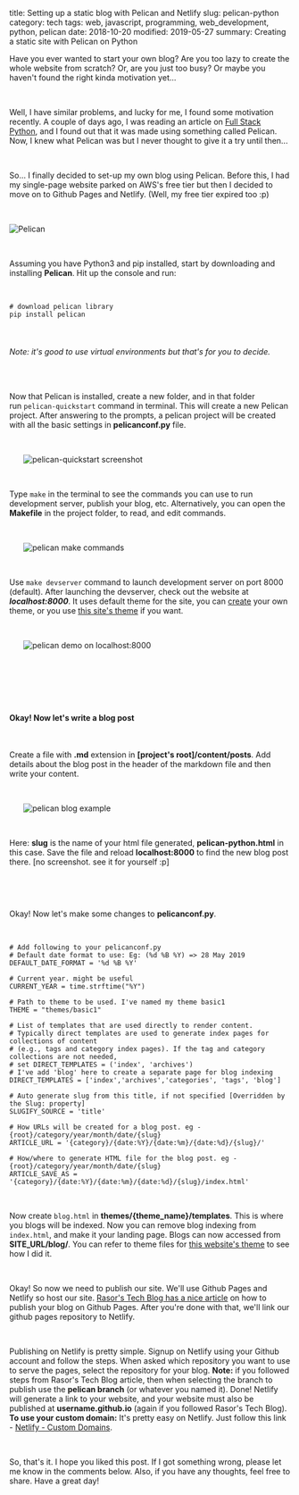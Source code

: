 title: Setting up a static blog with Pelican and Netlify
slug: pelican-python
category: tech
tags: web, javascript, programming, web_development, python, pelican
date: 2018-10-20
modified: 2019-05-27
summary: Creating a static site with Pelican on Python



Have you ever wanted to start your own blog? Are you too lazy to create the whole website from scratch? Or, are you just too busy? Or maybe you haven't found the right kinda motivation yet...

&nbsp;

Well, I have similar problems, and lucky for me, I found some motivation recently. A couple of days ago, I was reading an article on [Full Stack Python](https://www.fullstackpython.com/), and I found out that it was made using something called Pelican. Now, I knew what Pelican was but I never thought to give it a try until then...

&nbsp;

So... I finally decided to set-up my own blog using Pelican. Before this, I had my single-page website parked on AWS's free tier but then I decided to move on to Github Pages and Netlify. (Well, my free tier expired too :p)

&nbsp; 

<img alt="Pelican" src='https://media.giphy.com/media/xUA7aX3WnLn91k2DeM/giphy.gif' style="display: block; margin-left:auto; margin-right:auto; width: auto;" />

&nbsp; 

Assuming you have Python3 and pip installed, start by downloading and installing __Pelican__. Hit up the console and run:

&nbsp;

<pre><code class="bash para"># download pelican library
pip install pelican
</code></pre>

&nbsp;

###### Note: it's good to use virtual environments but that's for you to decide.

&nbsp;

Now that Pelican is installed, create a new folder, and in that folder run&nbsp;`pelican-quickstart` command in terminal. This will create a new Pelican project. After answering to the prompts, a pelican project will be created with all the basic settings in __pelicanconf.py__ file.

&nbsp;

<img alt="pelican-quickstart screenshot" src='https://i.imgur.com/FUckQkj.png' style="display: block; margin-left:auto; margin-right:auto; max-width: 90%;" />

&nbsp;

Type `make` in the terminal to see the commands you can use to run development server, publish your blog, etc. Alternatively, you can open the __Makefile__ in the project folder, to read, and edit commands.

&nbsp;

<img alt="pelican make commands" src='https://i.imgur.com/r5Sy9HQ.png' style="display: block; margin-left:auto; margin-right:auto; max-width: 90%;" />

&nbsp;

Use `make devserver` command to launch development server on port 8000 (default). After launching the devserver, check out the website at __*localhost:8000*__. It uses default theme for the site, you can [create](http://docs.getpelican.com/en/3.6.3/themes.html) your own theme, or you use [this site's theme](https://github.com/akashcodes/pelican-themes) if you want.

&nbsp;

<img alt="pelican demo on localhost:8000" src='https://i.imgur.com/mqI6FnV.png' style="display: block; margin-left:auto; margin-right:auto; max-width: 90%;" />

&nbsp;

&nbsp;

&nbsp;

#### Okay! Now let's write a blog post

&nbsp;

Create a file with __.md__ extension in __[project's root]/content/posts__. Add details about the blog post in the header of the markdown file and then write your content.

&nbsp;

<img alt="pelican blog example" src='https://i.imgur.com/y9DSgPo.png' style="display: block; margin-left:auto; margin-right:auto; max-width: 90%;" />

&nbsp;

Here: __slug__ is the name of your html file generated, __pelican-python.html__ in this case. Save the file and reload __localhost:8000__ to find the new blog post there. [no screenshot. see it for yourself :p]

&nbsp;

&nbsp;

Okay! Now let's make some changes to __pelicanconf.py__.

&nbsp;

<pre><code class="python"># Add following to your pelicanconf.py
# Default date format to use: Eg: (%d %B %Y) => 28 May 2019
DEFAULT_DATE_FORMAT = '%d %B %Y'

# Current year. might be useful
CURRENT_YEAR = time.strftime("%Y")

# Path to theme to be used. I've named my theme basic1
THEME = "themes/basic1"

# List of templates that are used directly to render content. 
# Typically direct templates are used to generate index pages for collections of content 
# (e.g., tags and category index pages). If the tag and category collections are not needed, 
# set DIRECT_TEMPLATES = ('index', 'archives')
# I've add 'blog' here to create a separate page for blog indexing
DIRECT_TEMPLATES = ['index','archives','categories', 'tags', 'blog']

# Auto generate slug from this title, if not specified [Overridden by the Slug: property]
SLUGIFY_SOURCE = 'title'

# How URLs will be created for a blog post. eg - {root}/category/year/month/date/{slug}
ARTICLE_URL = '{category}/{date:%Y}/{date:%m}/{date:%d}/{slug}/'

# How/where to generate HTML file for the blog post. eg - {root}/category/year/month/date/{slug}
ARTICLE_SAVE_AS = '{category}/{date:%Y}/{date:%m}/{date:%d}/{slug}/index.html'
</code></pre>

&nbsp;

Now create `blog.html` in __themes/{theme_name}/templates__. This is where you blogs will be indexed. Now you can remove blog indexing from `index.html`, and make it your landing page. Blogs can now accessed from __SITE_URL/blog/__. You can refer to theme files for [this website's theme](https://github.com/akashcodes/pelican-themes) to see how I did it.

&nbsp;

Okay! So now we need to publish our site. We'll use Github Pages and Netlify so host our site. [Rasor's Tech Blog has a nice article](https://rasor.github.io/using-pelican-blog-on-github-pages.html) on how to publish your blog on Github Pages. After you're done with that, we'll link our github pages repository to Netlify. 

&nbsp;

Publishing on Netlify is pretty simple. Signup on Netlify using your Github account and follow the steps. When asked which repository you want to use to serve the pages, select the repository for your blog. __Note:__ if you followed steps from Rasor's Tech Blog article, then when selecting the branch to publish use the __pelican branch__ (or whatever you named it). Done! Netlify will generate a link to your website, and your website must also be published at __username.github.io__ (again if you followed Rasor's Tech Blog). __To use your custom domain:__ It's pretty easy on Netlify. Just follow this link - [Netlify - Custom Domains](https://www.netlify.com/docs/custom-domains/).

&nbsp;

So, that's it. I hope you liked this post. If I got something wrong, please let me know in the comments below. Also, if you have any thoughts, feel free to share. Have a great day!

&nbsp;

&nbsp;

&nbsp;

&nbsp;

&nbsp;

